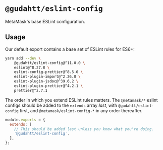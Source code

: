 # `@gudahtt/eslint-config`

MetaMask's base ESLint configuration.

## Usage

Our default export contains a base set of ESLint rules for ES6+:

```bash
yarn add --dev \
    @gudahtt/eslint-config@^11.0.0 \
    eslint@^8.27.0 \
    eslint-config-prettier@^8.5.0 \
    eslint-plugin-import@^2.26.0 \
    eslint-plugin-jsdoc@^39.6.2 \
    eslint-plugin-prettier@^4.2.1 \
    prettier@^2.7.1
```

The order in which you extend ESLint rules matters.
The `@metamask/*` eslint configs should be added to the `extends` array _last_,
with `@gudahtt/eslint-config` first, and `@metamask/eslint-config-*` in any
order thereafter.

```js
module.exports = {
  extends: [
    // This should be added last unless you know what you're doing.
    '@gudahtt/eslint-config',
  ],
};
```
